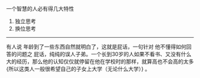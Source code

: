 一个智慧的人必有得几大特性

1.  独立思考
2.  换位思考
___
有人说 年龄到了一些东西自然就明白了，这就是屁话，一句针对 他不懂得如何回答的问题之 屁话，纯纯的误人子弟。一个长到30岁的人如果不看书、又没有什么大的经历，那么他的认知仅仅就停留在他在学校时的那样，就算高也不会高的太多 {所以这类人一般很希望自己的子女上大学（无论什么大学）} 。
